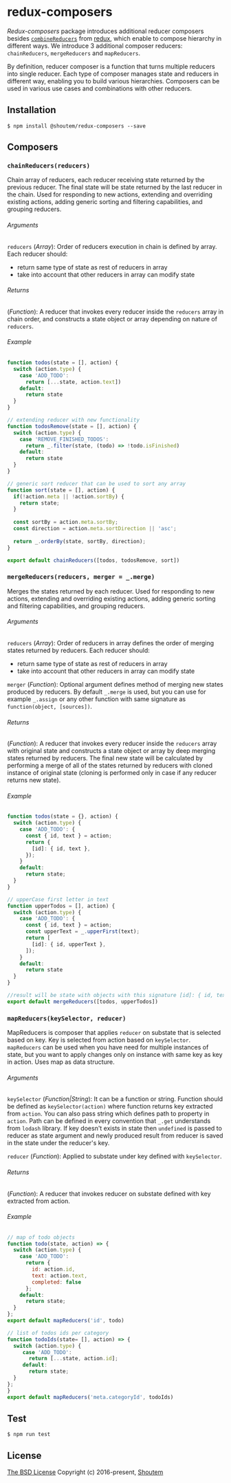 redux-composers
====================

_Redux-composers_ package introduces additional reducer composers besides 
[`combineReducers`](http://redux.js.org/docs/api/combineReducers.html) from [redux](https://github.com/reactjs/redux),
which enable to compose hierarchy in different ways. We introduce 3 additional composer reducers: `chainReducers`,
`mergeReducers` and `mapReducers`.

By definition, reducer composer is a function that turns multiple reducers into
single reducer. Each type of composer manages state and reducers in different way, enabling you to build various
hierarchies. Composers can be used in various use cases and combinations with other reducers.

## Installation

```
$ npm install @shoutem/redux-composers --save
```

## Composers

### `chainReducers(reducers)`
Chain array of reducers, each reducer receiving state returned by the previous reducer. The final state will be state
returned by the last reducer in the chain. Used for responding to new actions, extending and overriding existing
actions, adding generic sorting and filtering capabilities, and grouping reducers.

###### Arguments
`reducers` (*Array*): Order of reducers execution in chain is defined by array. Each reducer should:

* return same type of state as rest of reducers in array
* take into account that other reducers in array can modify state

###### Returns
(*Function*): A reducer that invokes every reducer inside the `reducers` array in chain order, and constructs a state
object or array depending on nature of `reducers`.

###### Example

```javascript
function todos(state = [], action) {
  switch (action.type) {
    case 'ADD_TODO':
      return [...state, action.text])
    default:
      return state
  }
}

// extending reducer with new functionality
function todosRemove(state = [], action) {
  switch (action.type) {
    case 'REMOVE_FINISHED_TODOS':
      return _.filter(state, (todo) => !todo.isFinished)
    default:
      return state
  }
}

// generic sort reducer that can be used to sort any array
function sort(state = [], action) {
  if(!action.meta || !action.sortBy) {
    return state;
  }
  
  const sortBy = action.meta.sortBy;
  const direction = action.meta.sortDirection || 'asc';
  
  return _.orderBy(state, sortBy, direction);  
}

export default chainReducers([todos, todosRemove, sort])
```

### `mergeReducers(reducers, merger = _.merge)`
Merges the states returned by each reducer. Used for responding to new actions, extending and overriding existing
actions, adding generic sorting and filtering capabilities, and grouping reducers.

###### Arguments
`reducers` (*Array*): Order of reducers in array defines the order of merging states returned by reducers. Each reducer
should:

* return same type of state as rest of reducers in array
* take into account that other reducers in array can modify state

`merger` (*Function*): Optional argument defines method of merging new states produced by reducers. By default `_.merge`
is used, but you can use for example `_.assign` or any other function with same signature as `function(object, [sources])`.

###### Returns
(*Function*): A reducer that invokes every reducer inside the `reducers` array with original state and constructs a
state object or array by deep merging states returned by reducers. The final new state will be calculated by performing
a merge of all of the states returned by reducers with cloned instance of original state (cloning is performed only in
case if any reducer returns new state).

###### Example

```javascript
function todos(state = {}, action) {
  switch (action.type) {
    case 'ADD_TODO': {
      const { id, text } = action;
      return {
        [id]: { id, text },
      });
    }
    default:
      return state;
  }
}

// upperCase first letter in text
function upperTodos = [], action) {
  switch (action.type) {
    case 'ADD_TODO': {
      const { id, text } = action;
      const upperText = _.upperFirst(text);
      return [        
        [id]: { id, upperText },
      ]);
    }
    default:
      return state
  }
}

//result will be state with objects with this signature [id]: { id, text, upperText }
export default mergeReducers([todos, upperTodos])
```

### `mapReducers(keySelector, reducer)`
MapReducers is composer that applies `reducer` on substate that is selected based on key. Key is selected from
action based on `keySelector`. `mapReducers` can be used when you have need for multiple instances of state, but you
want to apply changes only on instance with same key as key in action. Uses map as data structure.

###### Arguments
`keySelector` (*Function|String*): It can be a function or string. Function should be defined as `keySelector(action)`
where function returns key extracted from `action`. You can also pass string which defines path to property in `action`.
Path can be defined in every convention that `_.get` understands from `lodash` library. If key doesn't exists in state
then `undefined` is passed to reducer as state argument and newly produced result from reducer is saved in the state
under the reducer's key. 

`reducer` (*Function*): Applied to substate under key defined with `keySelector`.
###### Returns
(*Function*): A reducer that invokes reducer on substate defined with key extracted from action.

###### Example

```javascript
// map of todo objects
function todo(state, action) => {
  switch (action.type) {
    case 'ADD_TODO':
      return {
        id: action.id,
        text: action.text,
        completed: false
      };    
    default:
      return state;
  }
};
export default mapReducers('id', todo)
```

```javascript
// list of todos ids per category
function todoIds(state= [], action) => {
  switch (action.type) {
     case 'ADD_TODO':
       return [...state, action.id];
     default:
       return state;
  }
};
}
export default mapReducers('meta.categoryId', todoIds)
```

## Test

```
$ npm run test
```

## License

[The BSD License](https://opensource.org/licenses/BSD-3-Clause)
Copyright (c) 2016-present, [Shoutem](http://shoutem.github.io)




